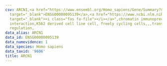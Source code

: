 ```yaml
---
csv: ARCN1,<a href="https://www.ensembl.org/Homo_sapiens/Gene/Summary?db=core;g=ENSG00000095139"
  target="_blank">ENSG00000095139</a>,<a href="https://www.ncbi.nlm.nih.gov/pubmed/23959860"
  target="_blank"><i class="fas fa-file"></i></a>",chromatin immunoprecipitation assay,direct
  interaction,K562 derived cell line cell, freely cycling cells,,,transcriptional
  regulation,
data_alias: ARCN1
data_id: ENSG00000095139
data_numevidence: 1
data_species: Homo sapiens
data_taxid: '9606'
title: ARCN1
---
```

